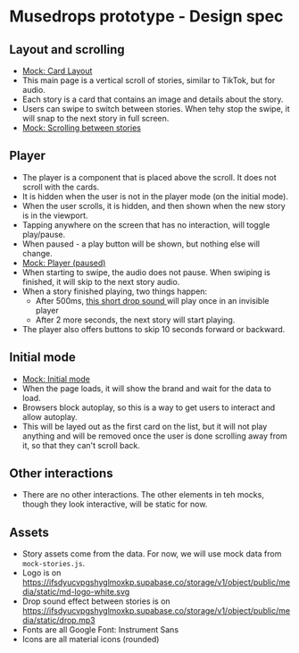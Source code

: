 # Musedrops prototype - Design spec

## Layout and scrolling

- [Mock: Card Layout](https://www.figma.com/design/xyf8RM1uSJaN4uMlGiUnrB/Gush?node-id=727-4189&t=6oKkXXlrgrXBKRae-4)
- This main page is a vertical scroll of stories, similar to TikTok, but for audio.
- Each story is a card that contains an image and details about the story.
- Users can swipe to switch between stories. When tehy stop the swipe, it will snap to the next story in full screen.
- [Mock: Scrolling between stories](https://www.figma.com/design/xyf8RM1uSJaN4uMlGiUnrB/Gush?node-id=727-4264&t=6oKkXXlrgrXBKRae-4)

## Player

- The player is a component that is placed above the scroll. It does not scroll with the cards.
- It is hidden when the user is not in the player mode (on the initial mode).
- When the user scrolls, it is hidden, and then shown when the new story is in the viewport.
- Tapping anywhere on the screen that has no interaction, will toggle play/pause.
- When paused - a play button will be shown, but nothing else will change.
- [Mock: Player (paused)](https://www.figma.com/design/xyf8RM1uSJaN4uMlGiUnrB/Gush?node-id=762-3880&t=6oKkXXlrgrXBKRae-4)
- When starting to swipe, the audio does not pause. When swiping is finished, it will skip to the next story audio.
- When a story finished playing, two things happen:
  - After 500ms, [this short drop sound ](https://ifsdyucvpgshyglmoxkp.supabase.co/storage/v1/object/public/media/static/drop.mp3) will play once in an invisible player
  - After 2 more seconds, the next story will start playing.
- The player also offers buttons to skip 10 seconds forward or backward.

## Initial mode

- [Mock: Initial mode](https://www.figma.com/design/xyf8RM1uSJaN4uMlGiUnrB/Gush?node-id=762-3911&t=6oKkXXlrgrXBKRae-4)
- When the page loads, it will show the brand and wait for the data to load.
- Browsers block autoplay, so this is a way to get users to interact and allow autoplay.
- This will be layed out as the first card on the list, but it will not play anything and will be removed once the user is done scrolling away from it, so that they can't scroll back.

## Other interactions

- There are no other interactions. The other elements in teh mocks, though they look interactive, will be static for now.

## Assets

- Story assets come from the data. For now, we will use mock data from `mock-stories.js`.
- Logo is on https://ifsdyucvpgshyglmoxkp.supabase.co/storage/v1/object/public/media/static/md-logo-white.svg
- Drop sound effect between stories is on https://ifsdyucvpgshyglmoxkp.supabase.co/storage/v1/object/public/media/static/drop.mp3
- Fonts are all Google Font: Instrument Sans
- Icons are all material icons (rounded)
